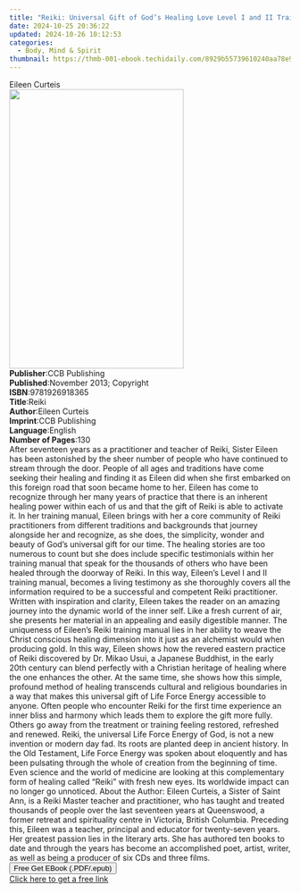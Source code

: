 ```yaml
---
title: "Reiki: Universal Gift of God’s Healing Love Level I and II Training Manual | Free Book"
date: 2024-10-25 20:36:22
updated: 2024-10-26 10:12:53
categories:
  - Body, Mind & Spirit
thumbnail: https://thmb-001-ebook.techidaily.com/8929b55739610240aa78e9b70b7402e731cc882d31d789bc78d0dbeb576a6616.jpg
---
```

<main id="book-container">
  <div class="flex flex-col">
    <div class="book-brief flex-1 py-6 px-4 sm:p-6 md:py-10 md:px-8">
      <!-- brief-->
      <div class="book-brief-main">Eileen Curteis</div>
    </div>
    <div
      class="book-meta-info flex-1 grid gap-4 col-start-1 col-end-3 row-start-1 sm:mb-6 sm:grid-cols-4 lg:gap-6 lg:col-start-2 lg:row-end-6 lg:row-span-6 lg:mb-0"
    >
      <div
        class="book-meta-info-left place-content-center mt-4 p-4 text-sm leading-6 col-start-2 col-span-2 dark:text-slate-400"
      >
        <img
          class="w-full h-500 object-cover rounded-lg sm:h-255 sm:col-span-2 lg:col-span-full"
          src="https://img-001-ebook.techidaily.com/fa5e5ef1374967672c7153bd3e3949b9a8130dd851c5847fd59efac7165feb2e.jpg"
          alt=""
          width="312"
          height="500"
        />
      </div>
      <div
        class="book-meta-info-right mt-2 col-start-1 row-start-2 col-span-3 self-center"
      >
        <!-- meta data  -->
        <div class="flex flex-col px-4 md:px-8">
          <div class="flex-1">
            <strong>Publisher</strong>:<span class="px-2">CCB Publishing</span>
          </div>
          <div class="flex-1">
            <strong>Published</strong>:<span class="px-2"
              >November 2013; Copyright</span
            >
          </div>
          <div class="flex-1">
            <strong>ISBN</strong>:<span class="px-2">9781926918365</span>
          </div>
          <div class="flex-1">
            <strong>Title</strong>:<span class="px-2">Reiki</span>
          </div>
          <div class="flex-1">
            <strong>Author</strong>:<span class="px-2">Eileen Curteis</span>
          </div>
          <div class="flex-1">
            <strong>Imprint</strong>:<span class="px-2">CCB Publishing</span>
          </div>
          <div class="flex-1">
            <strong>Language</strong>:<span class="px-2">English</span>
          </div>
          <div class="flex-1">
            <strong>Number of Pages</strong>:<span class="px-2">130</span>
          </div>
        </div>
      </div>
    </div>
    <div class="book-description flex-1 py-6 px-4 sm:p-6 md:py-10 md:px-8">
      <div class="book-description-main">
        <div accordion-content="" id="description">
          After seventeen years as a practitioner and teacher of Reiki, Sister
          Eileen has been astonished by the sheer number of people who have
          continued to stream through the door. People of all ages and
          traditions have come seeking their healing and finding it as Eileen
          did when she first embarked on this foreign road that soon became home
          to her. Eileen has come to recognize through her many years of
          practice that there is an inherent healing power within each of us and
          that the gift of Reiki is able to activate it. In her training manual,
          Eileen brings with her a core community of Reiki practitioners from
          different traditions and backgrounds that journey alongside her and
          recognize, as she does, the simplicity, wonder and beauty of God’s
          universal gift for our time. The healing stories are too numerous to
          count but she does include specific testimonials within her training
          manual that speak for the thousands of others who have been healed
          through the doorway of Reiki. In this way, Eileen’s Level I and II
          training manual, becomes a living testimony as she thoroughly covers
          all the information required to be a successful and competent Reiki
          practitioner. Written with inspiration and clarity, Eileen takes the
          reader on an amazing journey into the dynamic world of the inner self.
          Like a fresh current of air, she presents her material in an appealing
          and easily digestible manner. The uniqueness of Eileen’s Reiki
          training manual lies in her ability to weave the Christ conscious
          healing dimension into it just as an alchemist would when producing
          gold. In this way, Eileen shows how the revered eastern practice of
          Reiki discovered by Dr. Mikao Usui, a Japanese Buddhist, in the early
          20th century can blend perfectly with a Christian heritage of healing
          where the one enhances the other. At the same time, she shows how this
          simple, profound method of healing transcends cultural and religious
          boundaries in a way that makes this universal gift of Life Force
          Energy accessible to anyone. Often people who encounter Reiki for the
          first time experience an inner bliss and harmony which leads them to
          explore the gift more fully. Others go away from the treatment or
          training feeling restored, refreshed and renewed. Reiki, the universal
          Life Force Energy of God, is not a new invention or modern day fad.
          Its roots are planted deep in ancient history. In the Old Testament,
          Life Force Energy was spoken about eloquently and has been pulsating
          through the whole of creation from the beginning of time. Even science
          and the world of medicine are looking at this complementary form of
          healing called “Reiki” with fresh new eyes. Its worldwide impact can
          no longer go unnoticed. About the Author: Eileen Curteis, a Sister of
          Saint Ann, is a Reiki Master teacher and practitioner, who has taught
          and treated thousands of people over the last seventeen years at
          Queenswood, a former retreat and spirituality centre in Victoria,
          British Columbia. Preceding this, Eileen was a teacher, principal and
          educator for twenty-seven years. Her greatest passion lies in the
          literary arts. She has authored ten books to date and through the
          years has become an accomplished poet, artist, writer, as well as
          being a producer of six CDs and three films.
        </div>
        <div class="accordion-fader"></div>
      </div>
    </div>
    <div class="book-excerpts flex-1 py-6 px-4 sm:p-6 md:py-10 md:px-8"></div>
    <div
      class="book-about-author flex-1 py-6 px-4 sm:p-6 md:py-10 md:px-8"
    ></div>
    <div class="book-free-get flex-1 py-6 px-4 sm:p-6 md:py-10 md:px-8">
      <button
        id="btn-free-get"
        class="bg-blue-500 hover:bg-blue-700 text-white font-bold py-2 px-4 rounded"
      >
        Free Get EBook (.PDF/.epub)
      </button>
      <div id="countdown-display" class="px-2 text-lg mt-2"></div>
      <a
        id="free-link"
        class="hidden bg-blue-500 hover:bg-blue-700 text-white font-bold py-2 px-4 rounded"
        href="https://www.ebooks.com/en-us/book/209669297/reiki-universal-gift-of-god-s-healing-love-level-i-and-ii-training-manual/eileen-curteis/"
        target="_blank"
        >Click here to get a free link</a
      >
    </div>
    <script>
      let countdownTime = 0;
      let countdownInterval = null;
      document
        .getElementById('btn-free-get')
        .addEventListener('click', startCountdown);
      function startCountdown() {
        countdownTime = new Date().getTime() + 60000 * 3;
        countdownInterval = setInterval(updateCountdown, 1000);
        document.getElementById('btn-free-get').disabled = true;
        document
          .getElementById('btn-free-get')
          .classList.add('bg-gray-500', 'cursor-not-allowed');
      }
      function updateCountdown() {
        let currentTime = new Date().getTime();
        let timeLeft = countdownTime - currentTime;
        let secondsLeft = Math.floor(timeLeft / 1000);
        document.getElementById('countdown-display').innerHTML =
          `Remaining time: ${secondsLeft} seconds.`;
        if (secondsLeft <= 0) {
          clearInterval(countdownInterval);
          document.getElementById('btn-free-get').classList.add('hidden');
          document.getElementById('free-link').classList.remove('hidden');
          document.getElementById('countdown-display').innerHTML = '';
        }
      }
    </script>
  </div>
</main>
